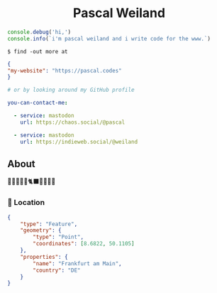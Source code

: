 <h1 align="center">Pascal Weiland</h1>

```js
console.debug('hi,')
console.info(`i'm pascal weiland and i write code for the www.`)
```

    $ find -out more at

```json
{
"my-website": "https://pascal.codes"
}
```

```bash
# or by looking around my GitHub profile
```

```yaml
you-can-contact-me:

  - service: mastodon
    url: https://chaos.social/@pascal

  - service: mastodon
    url: https://indieweb.social/@weiland
```

## About

🥺🏊‍♂️🥾🌈🐈‍⬛🧉🍫🧑‍💻

### 📍 Location

```geojson
{
    "type": "Feature",
    "geometry": {
        "type": "Point",
        "coordinates": [8.6822, 50.1105]
    },
    "properties": {
        "name": "Frankfurt am Main",
        "country": "DE"
    }
}
```
